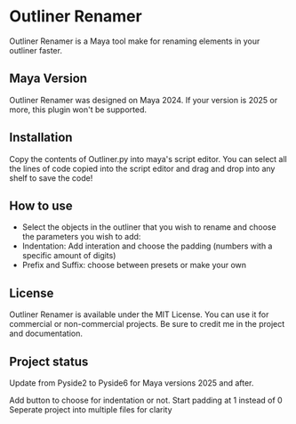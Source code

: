 # Outliner Renamer

Outliner Renamer is a Maya tool make for renaming elements in your outliner faster.

## Maya Version

Outliner Renamer was designed on Maya 2024. If your version is 2025 or more, this plugin won't be supported.

## Installation 

Copy the contents of Outliner.py into maya's script editor.
You can select all the lines of code copied into the script editor and drag and drop into any shelf to save the code!

## How to use

* Select the objects in the outliner that you wish to rename and choose the parameters you wish to add:
 * Indentation: Add interation and choose the padding (numbers with a specific amount of digits)
 * Prefix and Suffix: choose between presets or make your own

## License

Outliner Renamer is available under the MIT License. You can use it for commercial or non-commercial projects. Be sure to credit me in the project and documentation.

## Project status

Update from Pyside2 to Pyside6 for Maya versions 2025 and after.

Add button to choose for indentation or not.
Start padding at 1 instead of 0
Seperate project into multiple files for clarity
